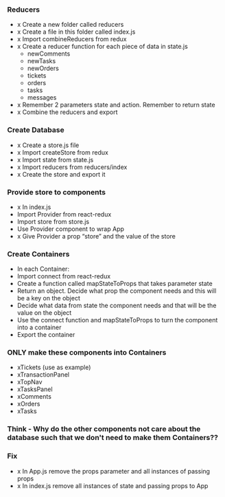 
### Reducers
* x Create a new folder called reducers
* x Create a file in this folder called index.js
* x Import combineReducers from redux
* x Create a reducer function for each piece of data in state.js
  * newComments
  * newTasks
  * newOrders
  * tickets
  * orders
  * tasks
  * messages
* x  Remember 2 parameters state and action. Remember to return state
* x Combine the reducers and export
  


### Create Database
* x Create a store.js file
* x Import createStore from redux
* x Import state from state.js
* x Import reducers from reducers/index
* x Create the store and export it

### Provide store to components
* x In index.js
* Import Provider from react-redux
* Import store from store.js
* Use Provider component to wrap App
* x Give Provider a prop “store” and the value of the store

### Create Containers
* In each Container:
* Import connect from react-redux
* Create a function called mapStateToProps that takes parameter state
* Return an object. Decide what prop the component needs and this will be a key on the object
* Decide what data from state the component needs and that will be the value on the object
* Use the connect function and mapStateToProps to turn the component into a container
* Export the container

### ONLY make these components into Containers
* xTickets (use as example)
* xTransactionPanel 
* xTopNav
* xTasksPanel
* xComments
* xOrders
* xTasks 

### Think - Why do the other components not care about the database such that we don't need to make them Containers??

### Fix
* x In App.js remove the props parameter and all instances of passing props 
* x In index.js remove all instances of state and passing props to App

